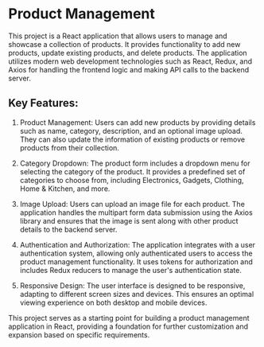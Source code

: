 # Product Management

This project is a React application that allows users to manage and showcase a collection of products. It provides functionality to add new products, update existing products, and delete products. The application utilizes modern web development technologies such as React, Redux, and Axios for handling the frontend logic and making API calls to the backend server.

## Key Features:

1. Product Management: Users can add new products by providing details such as name, category, description, and an optional image upload. They can also update the information of existing products or remove products from their collection.

2. Category Dropdown: The product form includes a dropdown menu for selecting the category of the product. It provides a predefined set of categories to choose from, including Electronics, Gadgets, Clothing, Home & Kitchen, and more.

3. Image Upload: Users can upload an image file for each product. The application handles the multipart form data submission using the Axios library and ensures that the image is sent along with other product details to the backend server.

4. Authentication and Authorization: The application integrates with a user authentication system, allowing only authenticated users to access the product management functionality. It uses tokens for authorization and includes Redux reducers to manage the user's authentication state.

5. Responsive Design: The user interface is designed to be responsive, adapting to different screen sizes and devices. This ensures an optimal viewing experience on both desktop and mobile devices.

This project serves as a starting point for building a product management application in React, providing a foundation for further customization and expansion based on specific requirements.
